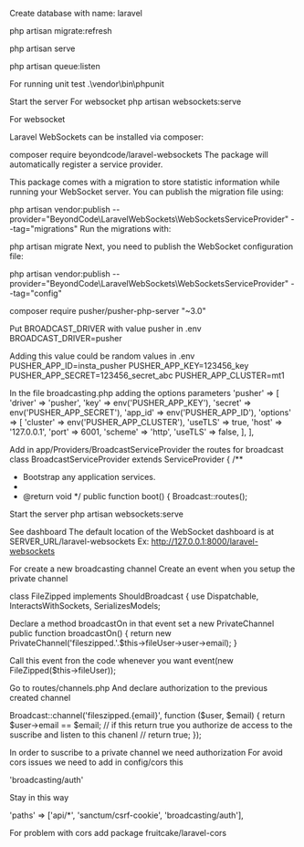 Create database with name: laravel

php artisan migrate:refresh

php artisan serve

php artisan queue:listen

For running unit test
.\vendor\bin\phpunit

Start the server For websocket
php artisan websockets:serve

For websocket

Laravel WebSockets can be installed via composer:

composer require beyondcode/laravel-websockets
The package will automatically register a service provider.

This package comes with a migration to store statistic information while running your WebSocket server. You can publish the migration file using:

php artisan vendor:publish --provider="BeyondCode\LaravelWebSockets\WebSocketsServiceProvider" --tag="migrations"
Run the migrations with:

php artisan migrate
Next, you need to publish the WebSocket configuration file:

php artisan vendor:publish --provider="BeyondCode\LaravelWebSockets\WebSocketsServiceProvider" --tag="config"

composer require pusher/pusher-php-server "~3.0"

Put BROADCAST_DRIVER with value pusher in .env
BROADCAST_DRIVER=pusher

Adding this value could be random values in .env
PUSHER_APP_ID=insta_pusher
PUSHER_APP_KEY=123456_key
PUSHER_APP_SECRET=123456_secret_abc
PUSHER_APP_CLUSTER=mt1

In the file broadcasting.php adding the options parameters
'pusher' => [
        'driver'  => 'pusher',
        'key'     => env('PUSHER_APP_KEY'),
        'secret'  => env('PUSHER_APP_SECRET'),
        'app_id'  => env('PUSHER_APP_ID'),
        'options' => [
            'cluster' => env('PUSHER_APP_CLUSTER'),
            'useTLS'  => true,
            'host' => '127.0.0.1',
            'port' => 6001,
            'scheme' => 'http',
            'useTLS' => false,
        ],
],

Add in app/Providers/BroadcastServiceProvider the routes for broadcast
class BroadcastServiceProvider extends ServiceProvider
{
/**
* Bootstrap any application services.
*
* @return void
*/
public function boot()
{
Broadcast::routes();

Start the server
php artisan websockets:serve

See dashboard
The default location of the WebSocket dashboard is at SERVER_URL/laravel-websockets
Ex: http://127.0.0.1:8000/laravel-websockets

For create a new broadcasting channel
Create an event when you setup the private channel

class FileZipped implements ShouldBroadcast
{
use Dispatchable, InteractsWithSockets, SerializesModels;

Declare a method broadcastOn in that event set a new PrivateChannel
public function broadcastOn()
{
return new PrivateChannel('fileszipped.'.$this->fileUser->user->email);
}

Call this event fron the code whenever you want
event(new FileZipped($this->fileUser));

Go to routes/channels.php 
And declare authorization to the previous created channel

Broadcast::channel('fileszipped.{email}', function ($user, $email) {
return $user->email == $email; // if this return true you authorize de access to the suscribe and listen to this chanenl
// return true;
});

In order to suscribe to a private channel we need authorization
For avoid cors issues we need to add in config/cors this

'broadcasting/auth'

Stay in this way

'paths' => ['api/*', 'sanctum/csrf-cookie', 'broadcasting/auth'],

For problem with cors add package fruitcake/laravel-cors
